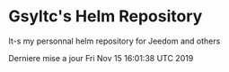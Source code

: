 # Gsyltc's Helm Repository

It-s my personnal helm repository for Jeedom and others

Derniere mise a jour Fri Nov 15 16:01:38 UTC 2019
